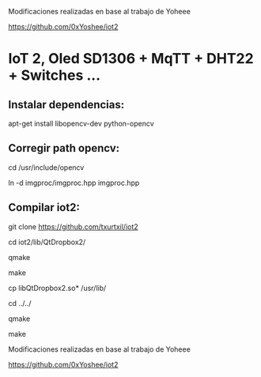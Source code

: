 Modificaciones realizadas en base al trabajo de Yoheee

https://github.com/0xYoshee/iot2

# IoT 2, Oled SD1306 + MqTT + DHT22 + Switches ...

## Instalar dependencias:

apt-get install libopencv-dev python-opencv

## Corregir path opencv:

cd /usr/include/opencv

ln -d imgproc/imgproc.hpp imgproc.hpp

## Compilar iot2:

git clone https://github.com/txurtxil/iot2

cd iot2/lib/QtDropbox2/

qmake

make

cp libQtDropbox2.so* /usr/lib/

cd ../../

qmake

make



Modificaciones realizadas en base al trabajo de Yoheee

https://github.com/0xYoshee/iot2


